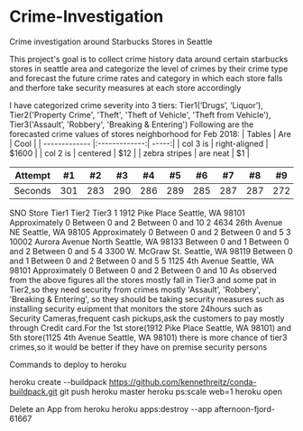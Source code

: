 # Crime-Investigation

Crime investigation around Starbucks Stores in Seattle

This project's goal is to collect crime history data around certain starbucks stores in seattle area and categorize the level of crimes by their crime type and forecast the future crime rates and category in which each store falls and therfore take security measures at each store accordingly 


I have categorized crime severity into 3 tiers: Tier1(‘Drugs’, ‘Liquor’), Tier2('Property Crime',
'Theft', 'Theft of Vehicle', 'Theft from Vehicle'), Tier3('Assault’, 'Robbery', 'Breaking & Entering')
Following are the forecasted crime values of stores neighborhood for Feb 2018:
| Tables        | Are           | Cool  |
| ------------- |:-------------:| -----:|
| col 3 is      | right-aligned | $1600 |
| col 2 is      | centered      |   $12 |
| zebra stripes | are neat      |    $1 |


Attempt | #1 | #2 | #3 | #4 | #5 | #6 | #7 | #8 | #9 | #10 | #11
--- | --- | --- | --- |--- |--- |--- |--- |--- |--- |--- |---
Seconds | 301 | 283 | 290 | 286 | 289 | 285 | 287 | 287 | 272 | 276 | 269
SNO Store Tier1 Tier2 Tier3
1 1912 Pike Place Seattle, WA 98101 Approximately
0
Between
0 and 2
Between
0 and 10
2 4634 26th Avenue NE Seattle, WA 98105 Approximately
0
Between
0 and 2
Between
0 and 5
3 10002 Aurora Avenue North Seattle, WA 98133 Between 0
and 1
Between
0 and 2
Between
0 and 5
4 3300 W. McGraw St. Seattle, WA 98119 Between 0
and 1
Between
0 and 2
Between
0 and 5
5 1125 4th Avenue Seattle, WA 98101 Approximately
0
Between
0 and 2
Between
0 and 10
As observed from the above figures all the stores mostly fall in Tier3 and some pat in Tier2,so they need
security from crimes mostly 'Assault’, 'Robbery', 'Breaking & Entering', so they should be taking security
measures such as installing security euipment that monitors the store 24hours such as Security
Cameras,frequent cash pickups,ask the customers to pay mostly through Credit card.For the 1st
store(1912 Pike Place Seattle, WA 98101) and 5th store(1125 4th Avenue Seattle, WA 98101) there is
more chance of tier3 crimes,so it would be better if they have on premise security persons





Commands to deploy to heroku

heroku create --buildpack https://github.com/kennethreitz/conda-buildpack.git
git push heroku master
heroku ps:scale web=1
heroku open

Delete an App from heroku
heroku apps:destroy --app afternoon-fjord-61667
